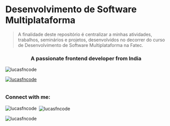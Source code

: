 # Desenvolvimento de Software Multiplataforma

> A finalidade deste repositório é centralizar a minhas atividades, trabalhos, seminários e projetos, desenvolvidos no decorrer do curso de Desenvolvimento de Software Multiplataforma na Fatec.


<h3 align="center">A passionate frontend developer from India</h3>

<p align="left"> <img src="https://komarev.com/ghpvc/?username=lucasfncode&label=Profile%20views&color=0e75b6&style=flat" alt="lucasfncode" /> </p>

<p align="left"> <a href="https://github.com/ryo-ma/github-profile-trophy"><img src="https://github-profile-trophy.vercel.app/?username=lucasfncode" alt="lucasfncode" /></a> </p>

<p align="left"> <a href="https://twitter.com/" target="blank"><img src="https://img.shields.io/twitter/follow/?logo=twitter&style=for-the-badge" alt="" /></a> </p>

<h3 align="left">Connect with me:</h3>
<p align="left">
</p>

<p><img align="left" src="https://github-readme-stats.vercel.app/api/top-langs?username=lucasfncode&show_icons=true&locale=en&layout=compact" alt="lucasfncode" /></p>

<p>&nbsp;<img align="center" src="https://github-readme-stats.vercel.app/api?username=lucasfncode&show_icons=true&locale=en" alt="lucasfncode" /></p>

<p><img align="center" src="https://github-readme-streak-stats.herokuapp.com/?user=lucasfncode&" alt="lucasfncode" /></p>
